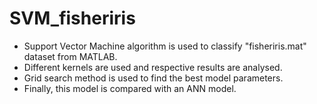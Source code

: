 # SVM_fisheriris
* Support Vector Machine algorithm is used to classify "fisheriris.mat" dataset from MATLAB.
* Different kernels are used and respective results are analysed.
* Grid search method is used to find the best model parameters.
* Finally, this model is compared with an ANN model.
